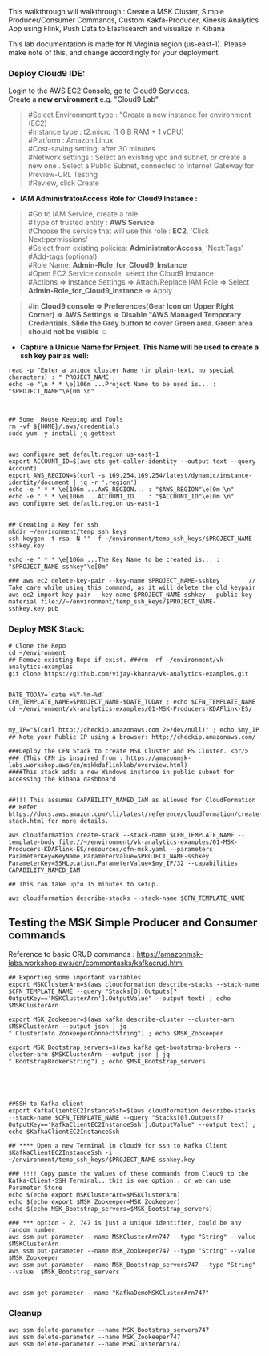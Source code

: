 This walkthrough will walkthrough : Create a MSK Cluster, Simple Producer/Consumer Commands, Custom Kakfa-Producer, Kinesis Analytics App using Flink, Push Data to Elastisearch and visualize in Kibana

This lab documentation is made for N.Virginia region (us-east-1). Please make note of this, and change accordingly for your deployment.

### Deploy Cloud9 IDE:
Login to the AWS EC2 Console, go to Cloud9 Services. <br/>
Create a **new environment** e.g. "Cloud9 Lab" <br/>
>#Select Environment type : "Create a new instance for environment (EC2)<br/>
>#Instance type : t2.micro (1 GiB RAM + 1 vCPU)  <br/>
>#Platform : Amazon Linux <br/>
>#Cost-saving setting: after 30 minutes <br/>
>#Network settings : Select an existing vpc and subnet, or create a new one . Select a Public Subnet, connected to Internet Gateway for Preview-URL Testing <br/>
>#Review, click Create <br/>

* **IAM AdministratorAccess Role for Cloud9 Instance :**
>#Go to IAM Service, create a role <br/>
>#Type of trusted entity : **AWS Service** <br/>
>#Choose the service that will use this role : **EC2**, 'Click Next:permissions' <br/>
>#Select from existing policies: **AdministratorAccess**, 'Next:Tags'  <br/>
>#Add-tags (optional) <br/>
>#Role Name: **Admin-Role_for_Cloud9_Instance** <br/>
>#Open EC2 Service console, select the Cloud9 Instance <br/>
>#Actions => Instance Settings => Attach/Replace IAM Role => Select **Admin-Role_for_Cloud9_Instance** => Apply<br/>

>#**In Cloud9 console => Preferences(Gear Icon on Upper Right Corner) => AWS Settings => Disable "AWS Managed Temporary Credentials. Slide the Grey button to cover Green area. Green area should not be visible** :relaxed:  <br/>


* **Capture a Unique Name for Project. This Name will be used to create a ssh key pair as well:**
```
read -p "Enter a unique cluster Name (in plain-text, no special characters) : " PROJECT_NAME ; 
echo -e "\n * * \e[106m ...Project Name to be used is... : "$PROJECT_NAME"\e[0m \n"



## Some  House Keeping and Tools
rm -vf ${HOME}/.aws/credentials
sudo yum -y install jq gettext


aws configure set default.region us-east-1
export ACCOUNT_ID=$(aws sts get-caller-identity --output text --query Account)
export AWS_REGION=$(curl -s 169.254.169.254/latest/dynamic/instance-identity/document | jq -r '.region')
echo -e " * * \e[106m ...AWS_REGION... : "$AWS_REGION"\e[0m \n"
echo -e " * * \e[106m ...ACCOUNT_ID... : "$ACCOUNT_ID"\e[0m \n"
aws configure set default.region us-east-1


## Creating a Key for ssh 
mkdir ~/environment/temp_ssh_keys
ssh-keygen -t rsa -N "" -f ~/environment/temp_ssh_keys/$PROJECT_NAME-sshkey.key

echo -e " * * \e[106m ...The Key Name to be created is... : "$PROJECT_NAME-sshkey"\e[0m"

### aws ec2 delete-key-pair --key-name $PROJECT_NAME-sshkey        // Take care while using this command, as it will delete the old keypair
aws ec2 import-key-pair --key-name $PROJECT_NAME-sshkey --public-key-material file://~/environment/temp_ssh_keys/$PROJECT_NAME-sshkey.key.pub

```

### Deploy MSK Stack:
```
# Clone the Repo 
cd ~/environment
## Remove existing Repo if exist. ###rm -rf ~/environment/vk-analytics-examples
git clone https://github.com/vijay-khanna/vk-analytics-examples.git


DATE_TODAY=`date +%Y-%m-%d`
CFN_TEMPLATE_NAME=$PROJECT_NAME-$DATE_TODAY ; echo $CFN_TEMPLATE_NAME
cd ~/environment/vk-analytics-examples/01-MSK-Producers-KDAFlink-ES/


my_IP="$(curl http://checkip.amazonaws.com 2>/dev/null)" ; echo $my_IP
## Note your Public IP using a browser: http://checkip.amazonaws.com/

###Deploy the CFN Stack to create MSK Cluster and ES Cluster. <br/>
### (This CFN is inspired from : https://amazonmsk-labs.workshop.aws/en/mskkdaflinklab/overview.html) 
####This stack adds a new Windows instance in public subnet for accessing the kibana dashboard


##!!! This assumes CAPABILITY_NAMED_IAM as allowed for CloudFormation
## Refer https://docs.aws.amazon.com/cli/latest/reference/cloudformation/create-stack.html for more details.

aws cloudformation create-stack --stack-name $CFN_TEMPLATE_NAME --template-body file://~/environment/vk-analytics-examples/01-MSK-Producers-KDAFlink-ES/resources/cfn-msk.yaml --parameters ParameterKey=KeyName,ParameterValue=$PROJECT_NAME-sshkey ParameterKey=SSHLocation,ParameterValue=$my_IP/32 --capabilities CAPABILITY_NAMED_IAM

## This can take upto 15 minutes to setup. 

aws cloudformation describe-stacks --stack-name $CFN_TEMPLATE_NAME

```
## Testing the MSK Simple Producer and Consumer commands
Reference to basic CRUD commands : https://amazonmsk-labs.workshop.aws/en/commontasks/kafkacrud.html
```
## Exporting some important variables
export MSKClusterArn=$(aws cloudformation describe-stacks --stack-name $CFN_TEMPLATE_NAME --query "Stacks[0].Outputs[?OutputKey=='MSKClusterArn'].OutputValue" --output text) ; echo $MSKClusterArn

export MSK_Zookeeper=$(aws kafka describe-cluster --cluster-arn $MSKClusterArn --output json | jq ".ClusterInfo.ZookeeperConnectString") ; echo $MSK_Zookeeper

export MSK_Bootstrap_servers=$(aws kafka get-bootstrap-brokers --cluster-arn $MSKClusterArn --output json | jq ".BootstrapBrokerString") ; echo $MSK_Bootstrap_servers





##SSH to Kafka client
export KafkaClientEC2InstanceSsh=$(aws cloudformation describe-stacks --stack-name $CFN_TEMPLATE_NAME --query "Stacks[0].Outputs[?OutputKey=='KafkaClientEC2InstanceSsh'].OutputValue" --output text) ; echo $KafkaClientEC2InstanceSsh

## **** Open a new Terminal in cloud9 for ssh to Kafka Client
$KafkaClientEC2InstanceSsh -i ~/environment/temp_ssh_keys/$PROJECT_NAME-sshkey.key

### !!!! Copy paste the values of these commands from Cloud9 to the Kafka-Client-SSH Terminal.. this is one option.. or we can use Parameter Store
echo $(echo export MSKClusterArn=$MSKClusterArn)
echo $(echo export $MSK_Zookeeper=MSK_Zookeeper)
echo $(echo MSK_Bootstrap_servers=$MSK_Bootstrap_servers)

### *** option - 2. 747 is just a unique identifier, could be any random number
aws ssm put-parameter --name MSKClusterArn747 --type "String" --value  $MSKClusterArn
aws ssm put-parameter --name MSK_Zookeeper747 --type "String" --value  $MSK_Zookeeper
aws ssm put-parameter --name MSK_Bootstrap_servers747 --type "String" --value  $MSK_Bootstrap_servers


aws ssm get-parameter --name "KafkaDemoMSKClusterArn747"

```

### Cleanup
```
aws ssm delete-parameter --name MSK_Bootstrap_servers747
aws ssm delete-parameter --name MSK_Zookeeper747
aws ssm delete-parameter --name MSKClusterArn747

```


```



























